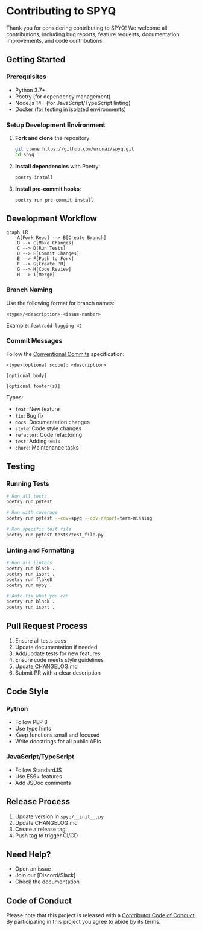 # Contributing to SPYQ

Thank you for considering contributing to SPYQ! We welcome all contributions, including bug reports, feature requests, documentation improvements, and code contributions.

## Getting Started

### Prerequisites

- Python 3.7+
- Poetry (for dependency management)
- Node.js 14+ (for JavaScript/TypeScript linting)
- Docker (for testing in isolated environments)

### Setup Development Environment

1. **Fork and clone** the repository:
   ```bash
   git clone https://github.com/wronai/spyq.git
   cd spyq
   ```

2. **Install dependencies** with Poetry:
   ```bash
   poetry install
   ```

3. **Install pre-commit hooks**:
   ```bash
   poetry run pre-commit install
   ```

## Development Workflow

```mermaid
graph LR
    A[Fork Repo] --> B[Create Branch]
    B --> C[Make Changes]
    C --> D[Run Tests]
    D --> E[Commit Changes]
    E --> F[Push to Fork]
    F --> G[Create PR]
    G --> H[Code Review]
    H --> I[Merge]
```

### Branch Naming

Use the following format for branch names:

```
<type>/<description>-<issue-number>
```

Example: `feat/add-logging-42`

### Commit Messages

Follow the [Conventional Commits](https://www.conventionalcommits.org/) specification:

```
<type>[optional scope]: <description>

[optional body]

[optional footer(s)]
```

Types:
- `feat`: New feature
- `fix`: Bug fix
- `docs`: Documentation changes
- `style`: Code style changes
- `refactor`: Code refactoring
- `test`: Adding tests
- `chore`: Maintenance tasks

## Testing

### Running Tests

```bash
# Run all tests
poetry run pytest

# Run with coverage
poetry run pytest --cov=spyq --cov-report=term-missing

# Run specific test file
poetry run pytest tests/test_file.py
```

### Linting and Formatting

```bash
# Run all linters
poetry run black .
poetry run isort .
poetry run flake8
poetry run mypy .

# Auto-fix what you can
poetry run black .
poetry run isort .
```

## Pull Request Process

1. Ensure all tests pass
2. Update documentation if needed
3. Add/update tests for new features
4. Ensure code meets style guidelines
5. Update CHANGELOG.md
6. Submit PR with a clear description

## Code Style

### Python
- Follow PEP 8
- Use type hints
- Keep functions small and focused
- Write docstrings for all public APIs

### JavaScript/TypeScript
- Follow StandardJS
- Use ES6+ features
- Add JSDoc comments

## Release Process

1. Update version in `spyq/__init__.py`
2. Update CHANGELOG.md
3. Create a release tag
4. Push tag to trigger CI/CD

## Need Help?

- Open an issue
- Join our [Discord/Slack]
- Check the documentation

## Code of Conduct

Please note that this project is released with a [Contributor Code of Conduct](CODE_OF_CONDUCT.md). By participating in this project you agree to abide by its terms.
